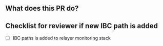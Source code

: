 ## What does this PR do?


## Checklist for reviewer if new IBC path is added
- [ ] IBC paths is added to relayer monitoring stack
